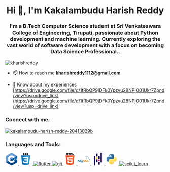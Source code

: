 <h1 align="center">Hi 👋, I'm Kakalambudu Harish Reddy</h1>
<h3 align="center">I'm a B.Tech Computer Science student at Sri Venkateswara College of Engineering, Tirupati, passionate about Python development and machine learning. Currently exploring the vast world of software development with a focus on becoming Data Science Professional..</h3>

<p align="left"> <img src="https://komarev.com/ghpvc/?username=kharishreddy&label=Profile%20views&color=0e75b6&style=flat" alt="kharishreddy" /> </p>

- 📫 How to reach me **kharishreddy1112@gmail.com**

- 📄 Know about my experiences [https://drive.google.com/file/d/1tRbQP9jDFk0Ypzvu28NPjO01Ukr7Zpnd/view?usp=drive_link](https://drive.google.com/file/d/1tRbQP9jDFk0Ypzvu28NPjO01Ukr7Zpnd/view?usp=drive_link)

<h3 align="left">Connect with me:</h3>
<p align="left">
<a href="https://linkedin.com/in/kakalambudu-harish-reddy-20413029b" target="blank"><img align="center" src="https://raw.githubusercontent.com/rahuldkjain/github-profile-readme-generator/master/src/images/icons/Social/linked-in-alt.svg" alt="kakalambudu-harish-reddy-20413029b" height="30" width="40" /></a>
</p>

<h3 align="left">Languages and Tools:</h3>
<p align="left"> <a href="https://www.w3schools.com/cpp/" target="_blank" rel="noreferrer"> <img src="https://raw.githubusercontent.com/devicons/devicon/master/icons/cplusplus/cplusplus-original.svg" alt="cplusplus" width="40" height="40"/> </a> <a href="https://www.w3schools.com/css/" target="_blank" rel="noreferrer"> <img src="https://raw.githubusercontent.com/devicons/devicon/master/icons/css3/css3-original-wordmark.svg" alt="css3" width="40" height="40"/> </a> <a href="https://flutter.dev" target="_blank" rel="noreferrer"> <img src="https://www.vectorlogo.zone/logos/flutterio/flutterio-icon.svg" alt="flutter" width="40" height="40"/> </a> <a href="https://git-scm.com/" target="_blank" rel="noreferrer"> <img src="https://www.vectorlogo.zone/logos/git-scm/git-scm-icon.svg" alt="git" width="40" height="40"/> </a> <a href="https://www.w3.org/html/" target="_blank" rel="noreferrer"> <img src="https://raw.githubusercontent.com/devicons/devicon/master/icons/html5/html5-original-wordmark.svg" alt="html5" width="40" height="40"/> </a> <a href="https://www.mysql.com/" target="_blank" rel="noreferrer"> <img src="https://raw.githubusercontent.com/devicons/devicon/master/icons/mysql/mysql-original-wordmark.svg" alt="mysql" width="40" height="40"/> </a> <a href="https://pandas.pydata.org/" target="_blank" rel="noreferrer"> <img src="https://raw.githubusercontent.com/devicons/devicon/2ae2a900d2f041da66e950e4d48052658d850630/icons/pandas/pandas-original.svg" alt="pandas" width="40" height="40"/> </a> <a href="https://www.python.org" target="_blank" rel="noreferrer"> <img src="https://raw.githubusercontent.com/devicons/devicon/master/icons/python/python-original.svg" alt="python" width="40" height="40"/> </a> <a href="https://scikit-learn.org/" target="_blank" rel="noreferrer"> <img src="https://upload.wikimedia.org/wikipedia/commons/0/05/Scikit_learn_logo_small.svg" alt="scikit_learn" width="40" height="40"/> </a> </p>
